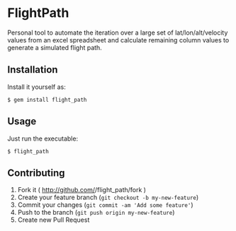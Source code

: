 # FlightPath

Personal tool to automate the iteration over a large set of lat/lon/alt/velocity values from an excel spreadsheet and calculate remaining column values to generate a simulated flight path.

## Installation

Install it yourself as:

    $ gem install flight_path

## Usage

Just run the executable:

```
$ flight_path
```

## Contributing

1. Fork it ( http://github.com/<my-github-username>/flight_path/fork )
2. Create your feature branch (`git checkout -b my-new-feature`)
3. Commit your changes (`git commit -am 'Add some feature'`)
4. Push to the branch (`git push origin my-new-feature`)
5. Create new Pull Request
